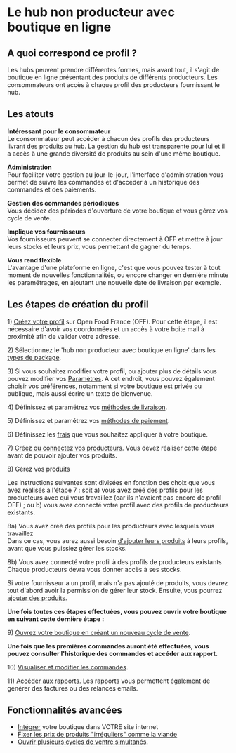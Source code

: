# Le hub non producteur avec boutique en ligne

## A quoi correspond ce profil ?

Les hubs peuvent prendre différentes formes, mais avant tout, il s'agit de boutique en ligne présentant des produits de différents producteurs. Les consommateurs ont accès à chaque profil des producteurs fournissant le hub.

## Les atouts

**Intéressant pour le consommateur**  
Le consommateur peut accéder à chacun des profils des producteurs livrant des produits au hub. La gestion du hub est transparente pour lui et il a accès à une grande diversité de produits au sein d'une même boutique.

**Administration**  
Pour faciliter votre gestion au jour-le-jour, l'interface d'administration vous permet de suivre les commandes et d'accéder à un historique des commandes et des paiements.

**Gestion des commandes périodiques**  
Vous décidez des périodes d'ouverture de votre boutique et vous gérez vos cycle de vente.

**Implique vos fournisseurs**  
Vos fournisseurs peuvent se connecter directement à OFF et mettre à jour leurs stocks et leurs prix, vous permettant de gagner du temps.

**Vous rend flexible**  
L'avantage d'une plateforme en ligne, c'est que vous pouvez tester à tout moment de nouvelles fonctionnalités, ou encore changer en dernière minute les paramétrages, en ajoutant une nouvelle date de livraison par exemple.

## Les étapes de création du profil

1\) [Créez votre profil](../fonctionnalites-standards/inscription-et-creation-de-profil.md) sur Open Food France \(OFF\). Pour cette étape, il est nécessaire d'avoir vos coordonnées et un accès à votre boite mail à proximité afin de valider votre adresse.

2\) Sélectionnez le 'hub non producteur avec boutique en ligne' dans les [types de package](../fonctionnalites-standards/votre-profil/types-de-package.md).

3\) Si vous souhaitez modifier votre profil, ou ajouter plus de détails vous pouvez modifier vos [Paramètres](../fonctionnalites-standards/votre-profil/parametres.md). A cet endroit, vous pouvez également choisir vos préférences, notamment si votre boutique est privée ou publique, mais aussi écrire un texte de bienvenue.

4\) Définissez et paramétrez vos [méthodes de livraison](../fonctionnalites-standards/mise-en-place-dune-boutique/types-de-livraisons.md).

5\) Définissez et paramétrez vos [méthodes de paiement](../fonctionnalites-standards/mise-en-place-dune-boutique/methodes-de-paiements.md).

6\) Définissez les [frais](../fonctionnalites-standards/mise-en-place-dune-boutique/frais-et-taxes.md) que vous souhaitez appliquer à votre boutique.

7\) [Créez ou connectez vos producteurs](../fonctionnalites-standards/votre-profil/creez-ou-connectez-vos-producteurs.md). Vous devez réaliser cette étape avant de pouvoir ajouter vos produits.

8\) Gérez vos produits

Les instructions suivantes sont divisées en fonction des choix que vous avez réalisés à l'étape 7 : soit a\) vous avez créé des profils pour les producteurs avec qui vous travaillez \(car ils n'avaient pas encore de profil OFF\) ; ou b\) vous avez connecté votre profil avec des profils de producteurs existants.

8a\) Vous avez créé des profils pour les producteurs avec lesquels vous travaillez  
Dans ce cas, vous aurez aussi besoin [d'ajouter leurs produits](../fonctionnalites-standards/produits-1/produits.md) à leurs profils, avant que vous puissiez gérer les stocks.

8b\) Vous avez connecté votre profil à des profils de producteurs existants  
Chaque producteurs devra vous donner accès à ses stocks.

Si votre fournisseur a un profil, mais n'a pas ajouté de produits, vous devrez tout d'abord avoir la permission de gérer leur stock. Ensuite, vous pourrez [ajouter des produits](../fonctionnalites-standards/produits-1/produits.md).

**Une fois toutes ces étapes effectuées, vous pouvez ouvrir votre boutique en suivant cette dernière étape :** 

9\) [Ouvrez votre boutique en créant un nouveau cycle de vente]().

**Une fois que les premières commandes auront été effectuées, vous pouvez consulter l'historique des commandes et accéder aux rapport.**    
  
10\) [Visualiser et modifier les commandes](../fonctionnalites-standards/commandes/visualisation-des-commandes.md).

11\) [Accéder aux rapports](https://github.com/OFNUserguideFr/OFNUserGuide-France/tree/1d234e8c405da5bfe626c5ecf5f2eb351ab64b8a/reports.md). Les rapports vous permettent également de générer des factures ou des relances emails.

## Fonctionnalités avancées

* [Intégrer](../fonctionnalites-standards/mise-en-place-dune-boutique/embedded-shops.md) votre boutique dans VOTRE site internet
* [Fixer les prix de produits "irréguliers" comme la viande](../fonctionnalites-standards/produits-1/pricing-irregular-items-kg.md)
* [Ouvrir plusieurs cycles de ventre simultanés](../fonctionnalites-standards/mise-en-place-dune-boutique/opening-more-than-one-order-cycle.md).



